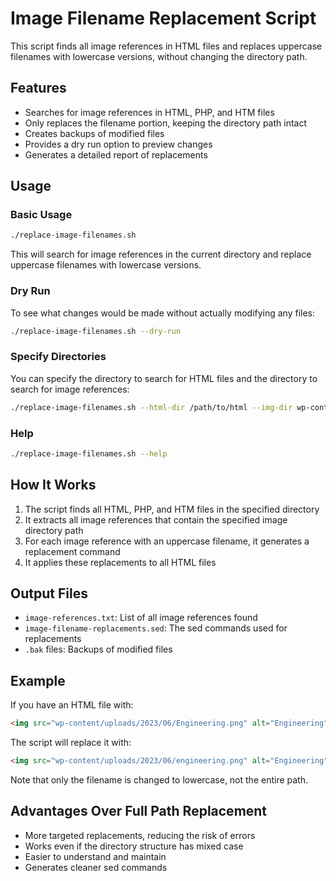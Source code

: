 # Image Filename Replacement Script

This script finds all image references in HTML files and replaces uppercase filenames with lowercase versions, without changing the directory path.

## Features

- Searches for image references in HTML, PHP, and HTM files
- Only replaces the filename portion, keeping the directory path intact
- Creates backups of modified files
- Provides a dry run option to preview changes
- Generates a detailed report of replacements

## Usage

### Basic Usage

```bash
./replace-image-filenames.sh
```

This will search for image references in the current directory and replace uppercase filenames with lowercase versions.

### Dry Run

To see what changes would be made without actually modifying any files:

```bash
./replace-image-filenames.sh --dry-run
```

### Specify Directories

You can specify the directory to search for HTML files and the directory to search for image references:

```bash
./replace-image-filenames.sh --html-dir /path/to/html --img-dir wp-content
```

### Help

```bash
./replace-image-filenames.sh --help
```

## How It Works

1. The script finds all HTML, PHP, and HTM files in the specified directory
2. It extracts all image references that contain the specified image directory path
3. For each image reference with an uppercase filename, it generates a replacement command
4. It applies these replacements to all HTML files

## Output Files

- `image-references.txt`: List of all image references found
- `image-filename-replacements.sed`: The sed commands used for replacements
- `.bak` files: Backups of modified files

## Example

If you have an HTML file with:

```html
<img src="wp-content/uploads/2023/06/Engineering.png" alt="Engineering">
```

The script will replace it with:

```html
<img src="wp-content/uploads/2023/06/engineering.png" alt="Engineering">
```

Note that only the filename is changed to lowercase, not the entire path.

## Advantages Over Full Path Replacement

- More targeted replacements, reducing the risk of errors
- Works even if the directory structure has mixed case
- Easier to understand and maintain
- Generates cleaner sed commands
